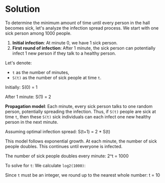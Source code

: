 # Solution

To determine the minimum amount of time until every person in the hall becomes sick, let's analyze the infection spread process. We start with one sick person among 1000 people.

1. **Initial infection**: At minute 0, we have 1 sick person.
2. **First round of infection**: After 1 minute, the sick person can potentially infect 1 new person if they talk to a healthy person.

Let's denote:
- `t` as the number of minutes,
- `S(t)` as the number of sick people at time `t`.

Initially:
S(0) = 1


After 1 minute:
S(1) = 2


**Propagation model**:
Each minute, every sick person talks to one random person, potentially spreading the infection. Thus, if `S(t)` people are sick at time `t`, then these `S(t)` sick individuals can each infect one new healthy person in the next minute.

Assuming optimal infection spread:
S(t+1) = 2 * S(t)


This model follows exponential growth. At each minute, the number of sick people doubles. This continues until everyone is infected.

The number of sick people doubles every minute:
2^t = 1000

To solve for `t`:
We calculate `log2(1000)`:

Since `t` must be an integer, we round up to the nearest whole number:
t = 10
